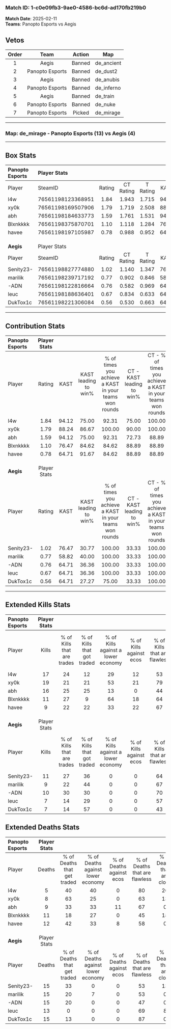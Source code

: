 ### Match ID: 1-c0e09fb3-9ae0-4586-bc6d-ad170fb219b0  
**Match Date**: 2025-02-11  
**Teams**: Panopto Esports vs Aegis  

## Vetos  

| Order | Team | Action | Map |
| :---: | :--: | :----: | --- |
| 1 | Aegis | Banned | de_ancient |
| 2 | Panopto Esports | Banned | de_dust2 |
| 3 | Aegis | Banned | de_anubis |
| 4 | Panopto Esports | Banned | de_inferno |
| 5 | Aegis | Banned | de_train |
| 6 | Panopto Esports | Banned | de_nuke |
| 7 | Panopto Esports | Picked | de_mirage |

---  

### **Map**: de_mirage - Panopto Esports (13) vs Aegis (4)  
---  

## Box Stats  

| **Panopto Esports** | Player Stats      |        |           |          |       |       |       |         |        |      |     |
| :- | :- | :-: | :-: | :-: | :-: | :-: | :-: | :-: | :-: | :-: | :-: |
| Player              | SteamID           | Rating | CT Rating | T Rating | KAST  |  ADR  | Kills | Assists | Deaths | K/D  | HS% |
| l4w                 | 76561198123368951 |  1.84  |   1.943   |  1.715   | 94.12 | 111.4 |  17   |    5    |   5    | 3.40 |  5  |
| xy0k                | 76561198169507906 |  1.79  |   1.719   |  2.508   | 88.24 | 109.4 |  19   |    4    |   8    | 2.38 | 47  |
| abh                 | 76561198184633773 |  1.59  |   1.761   |  1.531   | 94.12 | 90.8  |  16   |    4    |   9    | 1.78 | 81  |
| Blxnkkkk            | 76561198375870701 |  1.10  |   1.118   |  1.284   | 76.47 | 77.0  |  11   |    4    |   11   | 1.00 | 54  |
| havee               | 76561198197105987 |  0.78  |   0.988   |  0.952   | 64.71 | 47.1  |   9   |    2    |   12   | 0.75 | 55  |
|                     |                   |        |           |          |       |       |       |         |        |      |     |
|                     |                   |        |           |          |       |       |       |         |        |      |     |
|                     |                   |        |           |          |       |       |       |         |        |      |     |
| **Aegis**           | Player Stats      |        |           |          |       |       |       |         |        |      |     |
| Player              | SteamID           | Rating | CT Rating | T Rating | KAST  |  ADR  | Kills | Assists | Deaths | K/D  | HS% |
| Senity23-           | 76561198827774880 |  1.02  |   1.140   |  1.347   | 76.47 | 88.7  |  11   |    5    |   15   | 0.73 | 45  |
| marilik             | 76561198239717192 |  0.77  |   0.902   |  0.846   | 58.82 | 79.7  |   9   |    6    |   15   | 0.60 | 44  |
| -ADN                | 76561198122816664 |  0.76  |   0.582   |  0.969   | 64.71 | 53.1  |  10   |    3    |   15   | 0.67 | 30  |
| leuc                | 76561198188636401 |  0.67  |   0.834   |  0.633   | 64.71 | 56.5  |   7   |    2    |   13   | 0.54 | 42  |
| DukTox1c            | 76561198221306084 |  0.56  |   0.530   |  0.663   | 64.71 | 42.4  |   7   |    1    |   15   | 0.47 | 42  |
---  

## Contribution Stats  

| **Panopto Esports** | Player Stats |       |                      |                                                        |                           |                                                             |                          |                                                            |
| :- | :-: | :-: | :-: | :-: | :-: | :-: | :-: | :-: |
| Player              |    Rating    | KAST  | KAST leading to win% | % of times you achieve a KAST in your teams won rounds | CT - KAST leading to win% | CT - % of times you achieve a KAST in your teams won rounds | T - KAST leading to win% | T - % of times you achieve a KAST in your teams won rounds |
| l4w                 |     1.84     | 94.12 |        75.00         |                         92.31                          |           75.00           |                           100.00                            |          75.00           |                           75.00                            |
| xy0k                |     1.79     | 88.24 |        86.67         |                         100.00                         |           90.00           |                           100.00                            |          80.00           |                           100.00                           |
| abh                 |     1.59     | 94.12 |        75.00         |                         92.31                          |           72.73           |                            88.89                            |          80.00           |                           100.00                           |
| Blxnkkkk            |     1.10     | 76.47 |        84.62         |                         84.62                          |           88.89           |                            88.89                            |          75.00           |                           75.00                            |
| havee               |     0.78     | 64.71 |        91.67         |                         84.62                          |           88.89           |                            88.89                            |          100.00          |                           75.00                            |
|                     |              |       |                      |                                                        |                           |                                                             |                          |                                                            |
|                     |              |       |                      |                                                        |                           |                                                             |                          |                                                            |
|                     |              |       |                      |                                                        |                           |                                                             |                          |                                                            |
| **Aegis**           | Player Stats |       |                      |                                                        |                           |                                                             |                          |                                                            |
| Player              |    Rating    | KAST  | KAST leading to win% | % of times you achieve a KAST in your teams won rounds | CT - KAST leading to win% | CT - % of times you achieve a KAST in your teams won rounds | T - KAST leading to win% | T - % of times you achieve a KAST in your teams won rounds |
| Senity23-           |     1.02     | 76.47 |        30.77         |                         100.00                         |           33.33           |                           100.00                            |          30.00           |                           100.00                           |
| marilik             |     0.77     | 58.82 |        40.00         |                         100.00                         |           33.33           |                           100.00                            |          42.86           |                           100.00                           |
| -ADN                |     0.76     | 64.71 |        36.36         |                         100.00                         |           33.33           |                           100.00                            |          37.50           |                           100.00                           |
| leuc                |     0.67     | 64.71 |        36.36         |                         100.00                         |           33.33           |                           100.00                            |          37.50           |                           100.00                           |
| DukTox1c            |     0.56     | 64.71 |        27.27         |                         75.00                          |           33.33           |                           100.00                            |          25.00           |                           66.67                            |
---  

## Extended Kills Stats  

| **Panopto Esports** | Player Stats |                            |                            |                                    |                         |                              |                                 |                                       |                    |           |
| :- | :-: | :-: | :-: | :-: | :-: | :-: | :-: | :-: | :-: | :-: |
| Player              |    Kills     | % of Kills that are trades | % of Kills that got traded | % of Kills against a lower economy | % of Kills against ecos | % of Kills that are flawless | % of Kills that are close duels | % of Kills that are assisted by flash | Pistol Round Kills | AWP Kills |
| l4w                 |      17      |             24             |             12             |                 29                 |           12            |              53              |                6                |                   6                   |         12         |     1     |
| xy0k                |      19      |             21             |             21             |                 53                 |           21            |              79              |                0                |                   0                   |         0          |     4     |
| abh                 |      16      |             25             |             25             |                 13                 |            0            |              44              |                0                |                   0                   |         1          |     2     |
| Blxnkkkk            |      11      |             27             |             9              |                 64                 |           18            |              64              |                9                |                   0                   |         0          |     0     |
| havee               |      9       |             22             |             22             |                 33                 |           22            |              67              |               11                |                   0                   |         0          |     3     |
|                     |              |                            |                            |                                    |                         |                              |                                 |                                       |                    |           |
|                     |              |                            |                            |                                    |                         |                              |                                 |                                       |                    |           |
|                     |              |                            |                            |                                    |                         |                              |                                 |                                       |                    |           |
| **Aegis**           | Player Stats |                            |                            |                                    |                         |                              |                                 |                                       |                    |           |
| Player              |    Kills     | % of Kills that are trades | % of Kills that got traded | % of Kills against a lower economy | % of Kills against ecos | % of Kills that are flawless | % of Kills that are close duels | % of Kills that are assisted by flash | Pistol Round Kills | AWP Kills |
| Senity23-           |      11      |             27             |             36             |                 0                  |            0            |              64              |               18                |                   0                   |         0          |     2     |
| marilik             |      9       |             22             |             44             |                 0                  |            0            |              67              |                0                |                  11                   |         0          |     0     |
| -ADN                |      10      |             30             |             30             |                 0                  |            0            |              70              |                0                |                   0                   |         0          |     0     |
| leuc                |      7       |             14             |             29             |                 0                  |            0            |              57              |                0                |                   0                   |         1          |     1     |
| DukTox1c            |      7       |             14             |             57             |                 0                  |            0            |              43              |               29                |                  14                   |         0          |     0     |
## Extended Deaths Stats  

| **Panopto Esports** | Player Stats |                             |                                   |                          |                               |                            |                           |               |
| :- | :-: | :-: | :-: | :-: | :-: | :-: | :-: | :-: |
| Player              |    Deaths    | % of Deaths that get traded | % of Deaths against lower economy | % of Deaths against ecos | % of Deaths that are flawless | % of Deaths that are close | % of Deaths while blinded | Deaths to AWP |
| l4w                 |      5       |             40              |                40                 |            0             |              80               |             20             |            20             |       0       |
| xy0k                |      8       |             63              |                25                 |            0             |              63               |             13             |            13             |       0       |
| abh                 |      9       |             33              |                33                 |            11            |              67               |             0              |             0             |       0       |
| Blxnkkkk            |      11      |             18              |                27                 |            0             |              45               |             18             |             0             |       1       |
| havee               |      12      |             42              |                33                 |            8             |              58               |             0              |             0             |       0       |
|                     |              |                             |                                   |                          |                               |                            |                           |               |
|                     |              |                             |                                   |                          |                               |                            |                           |               |
|                     |              |                             |                                   |                          |                               |                            |                           |               |
| **Aegis**           | Player Stats |                             |                                   |                          |                               |                            |                           |               |
| Player              |    Deaths    | % of Deaths that get traded | % of Deaths against lower economy | % of Deaths against ecos | % of Deaths that are flawless | % of Deaths that are close | % of Deaths while blinded | Deaths to AWP |
| Senity23-           |      15      |             33              |                 0                 |            0             |              53               |             13             |             0             |       2       |
| marilik             |      15      |             20              |                 7                 |            0             |              53               |             0              |             0             |       2       |
| -ADN                |      15      |             20              |                 0                 |            0             |              47               |             0              |             0             |       4       |
| leuc                |      13      |              0              |                 0                 |            0             |              69               |             8              |             8             |       5       |
| DukTox1c            |      15      |             13              |                 0                 |            0             |              87               |             0              |             0             |       0       |
